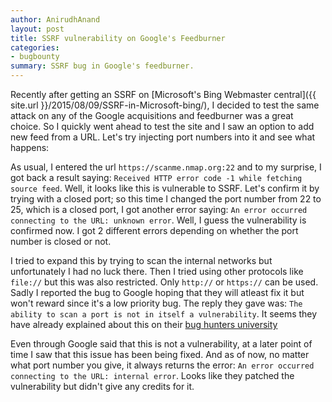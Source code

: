 ```yaml
---
author: AnirudhAnand
layout: post
title: SSRF vulnerability on Google's Feedburner
categories:
- bugbounty
summary: SSRF bug in Google's feedburner.
---
```


Recently after getting an SSRF on [Microsoft's Bing Webmaster central]({{ site.url }}/2015/08/09/SSRF-in-Microsoft-bing/), I decided to test the same attack on any of the Google acquisitions and feedburner was a great choice. So I quickly went ahead to test the site and I saw an option to add new feed from a URL. Let's try injecting port numbers into it and see what happens:

As usual, I entered the url `https://scanme.nmap.org:22` and to my surprise, I got back a result saying: `Received HTTP error code -1 while fetching source feed`. Well, it looks like this is vulnerable to SSRF. Let's confirm it by trying with a closed port; so this time I changed the port number from 22 to 25, which is a closed port, I got another error saying: `An error occurred connecting to the URL: unknown error`. Well, I guess the vulnerability is confirmed now. I got 2 different errors depending on whether the port number is closed or not.

I tried to expand this by trying to scan the internal networks but unfortunately I had no luck there. Then I tried using other protocols like `file://` but this was also restricted. Only `http://` or `https://` can be used. Sadly I reported the bug to Google hoping that they will atleast fix it but won't reward since it's a low priority bug. The reply they gave was: `The ability to scan a port is not in itself a vulnerability`. It seems they have already explained about this on their [bug hunters university](https://sites.google.com/site/bughunteruniversity/nonvuln/ip-port-scanning-via-google-services)

Even through Google said that this is not a vulnerability, at a later point of time I saw that this issue has been being fixed. And as of now, no matter what port number you give, it always returns the error: `An error occurred connecting to the URL: internal error`. Looks like they patched the vulnerability but didn't give any credits for it.

